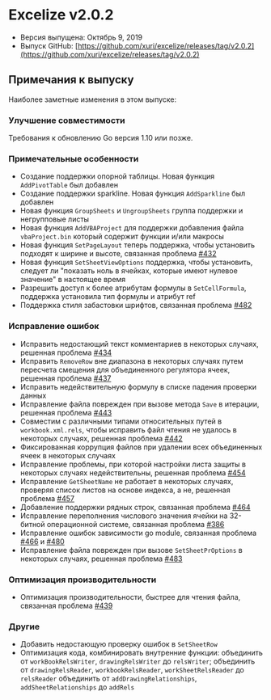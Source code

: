 # Excelize v2.0.2

* Версия выпущена: Октябрь 9, 2019
* Выпуск GitHub: [https://github.com/xuri/excelize/releases/tag/v2.0.2](https://github.com/xuri/excelize/releases/tag/v2.0.2)

## Примечания к выпуску

Наиболее заметные изменения в этом выпуске:

### Улучшение совместимости

Требования к обновлению Go версия 1.10 или позже.

### Примечательные особенности

* Создание поддержки опорной таблицы. Новая функция `AddPivotTable` был добавлен
* Создание поддержки sparkline. Новая функция `AddSparkline` был добавлен
* Новая функция `GroupSheets` и `UngroupSheets` группа поддержки и негрупповые листы
* Новая функция `AddVBAProject` для поддержки добавления файла `vbaProject.bin` который содержит функции и/или макросы
* Новая функция `SetPageLayout` теперь поддержка, чтобы установить подходят к ширине и высоте, связанная проблема [#432](https://github.com/xuri/excelize/issues/432)
* Новая функция `SetSheetViewOptions` поддержка, чтобы установить, следует ли "показать ноль в ячейках, которые имеют нулевое значение" в настоящее время
* Разрешить доступ к более атрибутам формулы в `SetCellFormula`, поддержка установила тип формулы и атрибут ref
* Поддержка стиля забастовки шрифтов, связанная проблема [#482](https://github.com/xuri/excelize/issues/482)

### Исправление ошибок

* Исправить недостающий текст комментариев в некоторых случаях, решенная проблема [#434](https://github.com/xuri/excelize/issues/434)
* Исправить `RemoveRow` вне диапазона в некоторых случаях путем пересчета смещения для объединенного регулятора ячеек, решенная проблема [#437](https://github.com/xuri/excelize/issues/437)
* Исправить недействительную формулу в списке падения проверки данных
* Исправление файла поврежден при вызове метода `Save` в итерации, решенная проблема [#443](https://github.com/xuri/excelize/issues/443)
* Совместим с различными типами относительных путей в `workbook.xml.rels`, чтобы исправить файл чтения не удалось в некоторых случаях, решенная проблема [#442](https://github.com/xuri/excelize/issues/442)
* Фиксированная коррупция файлов при удалении всех объединенных ячеек в некоторых случаях
* Исправление проблемы, при которой настройки листа защиты в некоторых случаях недействительны, решенная проблема [#454](https://github.com/xuri/excelize/issues/454)
* Исправление `GetSheetName` не работает в некоторых случаях, проверяя список листов на основе индекса, а не, решенная проблема [#457](https://github.com/xuri/excelize/issues/457)
* Добавление поддержки рядных строк, связанная проблема [#464](https://github.com/xuri/excelize/issues/464)
* Исправление переполнения числового значения ячейки на 32-битной операционной системе, связанная проблема [#386](https://github.com/xuri/excelize/issues/386)
* Исправление ошибок зависимости go module, связанная проблема [#466](https://github.com/xuri/excelize/issues/466) и [#480](https://github.com/xuri/excelize/issues/480)
* Исправление файла поврежден при вызове `SetSheetPrOptions` в некоторых случаях, решенная проблема [#483](https://github.com/xuri/excelize/issues/483)

### Оптимизация производительности

* Оптимизация производительности, быстрее для чтения файла, связанная проблема [#439](https://github.com/xuri/excelize/issues/439)

### Другие

* Добавить недостающую проверку ошибок в `SetSheetRow`
* Оптимизация кода, комбинировать внутренние функции:
объединить от `workBookRelsWriter`, `drawingRelsWriter` до `relsWriter`;
объединить от `drawingRelsReader`, `workbookRelsReader`, `workSheetRelsReader` до `relsReader`
объединить от `addDrawingRelationships`, `addSheetRelationships` до `addRels`
